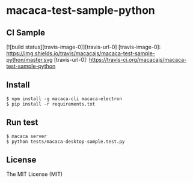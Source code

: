 # macaca-test-sample-python

## CI Sample

[![build status][travis-image-0]][travis-url-0]
[travis-image-0]: https://img.shields.io/travis/macacajs/macaca-test-sample-python/master.svg
[travis-url-0]: https://travis-ci.org/macacajs/macaca-test-sample-python

## Install

```shell
$ npm install -g macaca-cli macaca-electron
$ pip install -r requirements.txt
```

## Run test

```shell
$ macaca server
$ python tests/macaca-desktop-sample.test.py
```

## License

The MIT License (MIT)
